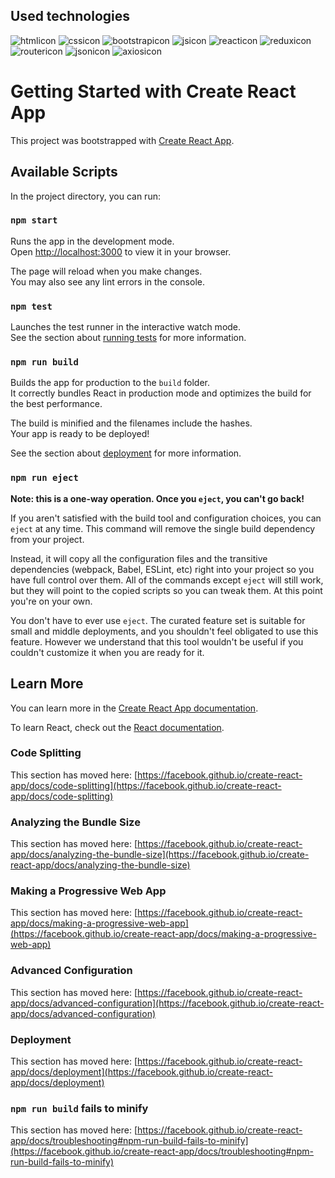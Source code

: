 ## Used technologies
![htmlicon](https://user-images.githubusercontent.com/107813778/206437359-a00e2847-d363-4e31-8f16-debac10b4498.png)
![cssicon](https://user-images.githubusercontent.com/107813778/206437354-328a59d7-6082-4831-955b-38de2035ee2a.png)
![bootstrapicon](https://user-images.githubusercontent.com/107813778/206437351-3847eaba-6b04-423e-8e92-59a6707a4429.png)
![jsicon](https://user-images.githubusercontent.com/107813778/206437362-28f878e9-b0f5-412f-99c2-bdc6af76a9fc.png)
![reacticon](https://user-images.githubusercontent.com/107813778/206437364-37fe1387-a98d-4f48-bc4e-6a4ff5d8619b.png)
![reduxicon](https://user-images.githubusercontent.com/107813778/206437375-1f18f731-8a0e-44ff-806b-5c326f6877a6.png)
![routericon](https://user-images.githubusercontent.com/107813778/206437368-b75da2bc-014b-4df5-9d42-b20cd826545c.jpg)
![jsonicon](https://user-images.githubusercontent.com/107813778/206437378-d7bdba0a-d0af-4e95-9536-2af431f0af7d.png)
![axiosicon](https://user-images.githubusercontent.com/107813778/206437372-e03c0ac8-a4f7-4aef-b911-63c5654a24c1.png)


# Getting Started with Create React App

This project was bootstrapped with [Create React App](https://github.com/facebook/create-react-app).

## Available Scripts

In the project directory, you can run:

### `npm start`

Runs the app in the development mode.\
Open [http://localhost:3000](http://localhost:3000) to view it in your browser.

The page will reload when you make changes.\
You may also see any lint errors in the console.

### `npm test`

Launches the test runner in the interactive watch mode.\
See the section about [running tests](https://facebook.github.io/create-react-app/docs/running-tests) for more information.

### `npm run build`

Builds the app for production to the `build` folder.\
It correctly bundles React in production mode and optimizes the build for the best performance.

The build is minified and the filenames include the hashes.\
Your app is ready to be deployed!

See the section about [deployment](https://facebook.github.io/create-react-app/docs/deployment) for more information.

### `npm run eject`

**Note: this is a one-way operation. Once you `eject`, you can't go back!**

If you aren't satisfied with the build tool and configuration choices, you can `eject` at any time. This command will remove the single build dependency from your project.

Instead, it will copy all the configuration files and the transitive dependencies (webpack, Babel, ESLint, etc) right into your project so you have full control over them. All of the commands except `eject` will still work, but they will point to the copied scripts so you can tweak them. At this point you're on your own.

You don't have to ever use `eject`. The curated feature set is suitable for small and middle deployments, and you shouldn't feel obligated to use this feature. However we understand that this tool wouldn't be useful if you couldn't customize it when you are ready for it.

## Learn More

You can learn more in the [Create React App documentation](https://facebook.github.io/create-react-app/docs/getting-started).

To learn React, check out the [React documentation](https://reactjs.org/).

### Code Splitting

This section has moved here: [https://facebook.github.io/create-react-app/docs/code-splitting](https://facebook.github.io/create-react-app/docs/code-splitting)

### Analyzing the Bundle Size

This section has moved here: [https://facebook.github.io/create-react-app/docs/analyzing-the-bundle-size](https://facebook.github.io/create-react-app/docs/analyzing-the-bundle-size)

### Making a Progressive Web App

This section has moved here: [https://facebook.github.io/create-react-app/docs/making-a-progressive-web-app](https://facebook.github.io/create-react-app/docs/making-a-progressive-web-app)

### Advanced Configuration

This section has moved here: [https://facebook.github.io/create-react-app/docs/advanced-configuration](https://facebook.github.io/create-react-app/docs/advanced-configuration)

### Deployment

This section has moved here: [https://facebook.github.io/create-react-app/docs/deployment](https://facebook.github.io/create-react-app/docs/deployment)

### `npm run build` fails to minify

This section has moved here: [https://facebook.github.io/create-react-app/docs/troubleshooting#npm-run-build-fails-to-minify](https://facebook.github.io/create-react-app/docs/troubleshooting#npm-run-build-fails-to-minify)
